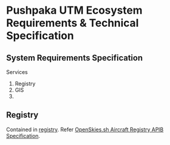 # Pushpaka UTM Ecosystem Requirements & Technical Specification

## System Requirements Specification

Services

1. Registry
1. GIS
1. 

## Registry

Contained in [registry](./registry/api.yaml). Refer [OpenSkies.sh Aircraft Registry APIB Specification](https://github.com/openskies-sh/aircraftregistry/blob/ab4ba9dd0e289ffe810c038f928ba9ba9df7b2ab/documents/Aircraft-registration.apib).
